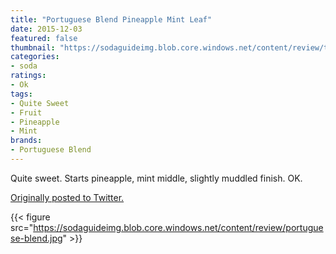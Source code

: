 ```yaml
---
title: "Portuguese Blend Pineapple Mint Leaf"
date: 2015-12-03
featured: false
thumbnail: "https://sodaguideimg.blob.core.windows.net/content/review/thumbs/portuguese-blend.jpg"
categories:
- soda
ratings:
- Ok
tags:
- Quite Sweet
- Fruit
- Pineapple
- Mint
brands:
- Portuguese Blend
---
```


Quite sweet. Starts pineapple, mint middle, slightly muddled finish. OK.

[Originally posted to Twitter.](https://twitter.com/Cavorter/status/672611365526233089)

{{< figure src="https://sodaguideimg.blob.core.windows.net/content/review/portuguese-blend.jpg" >}}
